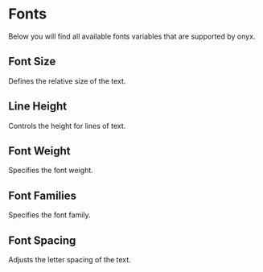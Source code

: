 # Fonts

Below you will find all available fonts variables that are supported by onyx.

<script lang="ts" setup>
import OnyxFontsVariables from "../.vitepress/components/OnyxFontsVariables.vue"

const fontSizes = [
  "onyx-font-size-sm",
  "onyx-font-size-md",
  "onyx-font-size-lg",
  "onyx-font-size-xl",
];
const lineHeights = [
  "onyx-font-line-height-sm",
  "onyx-font-line-height-md",
  "onyx-font-line-height-lg",
  "onyx-font-line-height-xl",
];
const fontWeights = [
  "onyx-font-weight-regular",
  "onyx-font-weight-semibold",
]
const fontFamilies = [
  "onyx-font-family-data",
  "onyx-font-family-h1",
  "onyx-font-family-h2",
  "onyx-font-family-h3",
  "onyx-font-family-h4",
  "onyx-font-family-mono",
  "onyx-font-family-paragraph",
];
const fontSpacings = ["onyx-font-letter-spacing-default"];

</script>

## Font Size

Defines the relative size of the text.

  <OnyxFontsVariables :variables="fontSizes" type="fontSize" />

## Line Height

Controls the height for lines of text.

  <OnyxFontsVariables :variables="lineHeights" type="lineHeight" />

## Font Weight

Specifies the font weight.

<OnyxFontsVariables :variables="fontWeights" type="fontWeight" />

## Font Families

Specifies the font family.

  <OnyxFontsVariables :variables="fontFamilies" type="fontFamily" />

## Font Spacing

Adjusts the letter spacing of the text.

  <OnyxFontsVariables :variables="fontSpacings" type="fontSpacing" />
